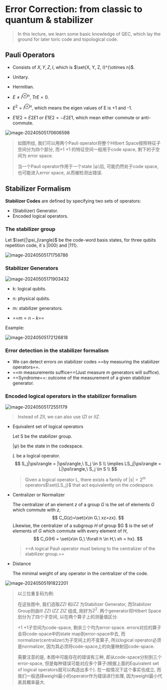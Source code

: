 # Error Correction: from classic to quantum & stabilizer

> In this lecture, we learn some basic knowledge of QEC, which lay the ground for later toric code and topological code.

## Pauli Operators

+ Consists of $X, Y, Z, I$, which is $\set{X, Y, Z, I}^{\otimes n}$.

+ Unitary.
+ Hermitian.
+ $E\neq I^{\otimes n},\ TrE = 0$.
+ $E^2 = I^{\otimes n}$, which means the eigen values of E is +1 and -1.
+ $E1E2 = E2E1\ or \ E1E2 = -E2E1$, which mean either commute or anti-commute.

![image-20240505170606598](./../../../../../../code/Markdown/images/image-20240505170606598.png)

> 如图所绘, 我们可以用两个Pauli operator将整个Hilbert Space按照特征子空间分为四个部分, 而+1 +1 的特征空间一般用于code space, 剩下的子空间为 error space.
>
> 当一个Pauli operator作用于一个state $|\psi\rangle$后, 可能仍然处于code space, 也可能进入error space, 从而被检测出错误.



## Stabilizer Formalism

**Stabilizer Codes** are defined  by specifying two sets of operators:

+ (Stabilizer) Generator.
+ Encoded logical operators.

### The stabilizer group

Let $\set{|\psi_j\rangle}$ be the code-word basis states, for three qubits repetition code, it`s $|000\rangle$ and $|111\rangle$.

![image-20240505171756786](./../../../../../../code/Markdown/images/image-20240505171756786.png)

### Stabilizer Generators

![image-20240505171903432](./../../../../../../code/Markdown/images/image-20240505171903432.png)

+ k: logical qubits.
+ n: physical qubits.
+ m: stabilizer generators.

+ ==$m = n-k$==

Example:

![image-20240505172126818](./../../../../../../code/Markdown/images/image-20240505172126818.png)

### Error detection in the stabilizer formalism

+ We can detect errors on stabilizer codes ==by measuring the stabilizer operators==.
+ ==m measurements suffice==(Just measure m generators will suffice).
+ ==Syndrome==: outcome of the measurement of a given stabilizer generator.

### Encoded logical operators in the stabilizer formalism

![image-20240505172551179](./../../../../../../code/Markdown/images/image-20240505172551179.png)

> Instead of $ZII$, we can also use $IZI$ or $IIZ$.

+ Equivalent set of logical operators

  Let S be the stabilizer group.

  $|\psi \rangle$ be the state in the codespace.

  $L$ be a logical operator.
  $$
  S_j|\psi\rangle = |\psi\rangle,\ S_j \in S \\
  \implies LS_j|\psi\rangle = L|\psi\rangle,\ S_j \in S \\
  $$

  > Given a logical operator L, there exists a family of $|s|=2^m$ operators$\set{LS_j}$ that act equivalently on the codespace.

+ Centralizer or Normalizer

  The centralizer of an element $z$ of a group $G$ is the set of elements $G$ which commute with $z$,
  $$
  C_G(z)=\set{x\in G,\ xz=zx}.
  $$
  Likewise, the centralizer of a subgroup $H$ of group $G $ is the set of elements of $G$ which commute with every element of $H$,
  $$
  C_G(H) = \set{x\in G,\ \forall h \in H,\ xh = hx}.
  $$

  > ==A logical Pauli operator must belong to the centralizer of the stabilizer group.==

+ Distance

  The minimal weight of any operator in the centralizer of the code.

![image-20240505191822201](./../../../../../../code/Markdown/images/image-20240505191822201.png)

> 以三位重复码为例:
>
> 在这张图中, 我们选取$ZZI$ 和$IZZ$ 为Stabilizer Generator, 而Stabilizer Group则由$III\ ZZI\ IZZ\ ZIZ$ 组成, 刚好为$2^2$. 两个generator将Hilbert Space 划分为了四个子空间, 以在两个算子上的测量值区分.
>
> +1 +1子空间为code-space, 剩余三个均为error-space.  errors对应的算子会将code-space中的state map到error-space中去, 而normalizer(centralizer)为子空间上的不变算子, 所以logical operator必须是normalizer, 因为其必须将code-space上的向量映射回code-space.
>
> 需要注意的是, 本图中可能存在的错误有三种, 即从code-space分别到三个error-space, 但是每种错误可能对应多个算子(根据上面的Equivalent set of logical operators就可以构造出多个). 在一般情况下这个事实也成立, 而我们一般选择weight最小的operator作为错误进行处理, 因为weight最小代表其概率最大.